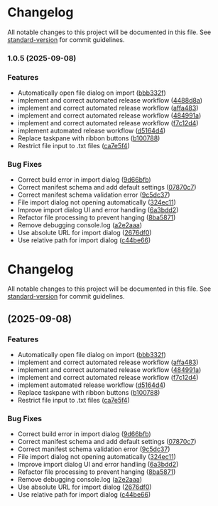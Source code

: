 # Changelog

All notable changes to this project will be documented in this file. See [standard-version](https://github.com/conventional-changelog/standard-version) for commit guidelines.

### 1.0.5 (2025-09-08)


### Features

* Automatically open file dialog on import ([bbb332f](https://github.com/OfficeDev/Office-Addin-TaskPane/commit/bbb332fd7e267ffa684247120766deeb9479e250))
* implement and correct automated release workflow ([4488d8a](https://github.com/OfficeDev/Office-Addin-TaskPane/commit/4488d8afd5ebc9a00a4ba5062808f8747a36e2a1))
* implement and correct automated release workflow ([affa483](https://github.com/OfficeDev/Office-Addin-TaskPane/commit/affa483f8cf6053809002de29bded50747f3e3a7))
* implement and correct automated release workflow ([484991a](https://github.com/OfficeDev/Office-Addin-TaskPane/commit/484991a29c8a0d335272d1f009f5eab46c346b1d))
* implement and correct automated release workflow ([f7c12d4](https://github.com/OfficeDev/Office-Addin-TaskPane/commit/f7c12d48f8dab08f04845dddc3a58eb3f7e1e46f))
* implement automated release workflow ([d5164d4](https://github.com/OfficeDev/Office-Addin-TaskPane/commit/d5164d44f7dac0e0b89bddbaaf82576534d64869))
* Replace taskpane with ribbon buttons ([b100788](https://github.com/OfficeDev/Office-Addin-TaskPane/commit/b100788f487b38c8fe1f5ba829533c198ff33914))
* Restrict file input to .txt files ([ca7e5f4](https://github.com/OfficeDev/Office-Addin-TaskPane/commit/ca7e5f48a4592b1f7d44041f3766a15965aac32a))


### Bug Fixes

* Correct build error in import dialog ([9d66bfb](https://github.com/OfficeDev/Office-Addin-TaskPane/commit/9d66bfbc44e3bb0dcda1e3e326d67991ac0a9f16))
* Correct manifest schema and add default settings ([07870c7](https://github.com/OfficeDev/Office-Addin-TaskPane/commit/07870c71ca7811aaea2f1332a338f306daaf54bd))
* Correct manifest schema validation error ([9c5dc37](https://github.com/OfficeDev/Office-Addin-TaskPane/commit/9c5dc373cfde5000f0c76930089579de8b24c77c))
* File import dialog not opening automatically ([324ec11](https://github.com/OfficeDev/Office-Addin-TaskPane/commit/324ec1184c928c4723fb0fa5f829142c1960900e))
* Improve import dialog UI and error handling ([6a3bdd2](https://github.com/OfficeDev/Office-Addin-TaskPane/commit/6a3bdd2320172cbde937336df5feaed4c60efc8d))
* Refactor file processing to prevent hanging ([8ba5871](https://github.com/OfficeDev/Office-Addin-TaskPane/commit/8ba5871cce21b884609c9758fb687ebf0e243ca3))
* Remove debugging console.log ([a2e2aaa](https://github.com/OfficeDev/Office-Addin-TaskPane/commit/a2e2aaac404262d9edf1c579ab01039141578b83))
* Use absolute URL for import dialog ([2676df0](https://github.com/OfficeDev/Office-Addin-TaskPane/commit/2676df050521cac906267c5147a9bd9beb329db8))
* Use relative path for import dialog ([c44be66](https://github.com/OfficeDev/Office-Addin-TaskPane/commit/c44be66f97765ebd46b823bbbb09238020965345))

# Changelog

All notable changes to this project will be documented in this file. See [standard-version](https://github.com/conventional-changelog/standard-version) for commit guidelines.

##  (2025-09-08)


### Features

* Automatically open file dialog on import ([bbb332f](https://github.com/michaelpennington/reconciler/commit/bbb332fd7e267ffa684247120766deeb9479e250))
* implement and correct automated release workflow ([affa483](https://github.com/michaelpennington/reconciler/commit/affa483f8cf6053809002de29bded50747f3e3a7))
* implement and correct automated release workflow ([484991a](https://github.com/michaelpennington/reconciler/commit/484991a29c8a0d335272d1f009f5eab46c346b1d))
* implement and correct automated release workflow ([f7c12d4](https://github.com/michaelpennington/reconciler/commit/f7c12d48f8dab08f04845dddc3a58eb3f7e1e46f))
* implement automated release workflow ([d5164d4](https://github.com/michaelpennington/reconciler/commit/d5164d44f7dac0e0b89bddbaaf82576534d64869))
* Replace taskpane with ribbon buttons ([b100788](https://github.com/michaelpennington/reconciler/commit/b100788f487b38c8fe1f5ba829533c198ff33914))
* Restrict file input to .txt files ([ca7e5f4](https://github.com/michaelpennington/reconciler/commit/ca7e5f48a4592b1f7d44041f3766a15965aac32a))


### Bug Fixes

* Correct build error in import dialog ([9d66bfb](https://github.com/michaelpennington/reconciler/commit/9d66bfbc44e3bb0dcda1e3e326d67991ac0a9f16))
* Correct manifest schema and add default settings ([07870c7](https://github.com/michaelpennington/reconciler/commit/07870c71ca7811aaea2f1332a338f306daaf54bd))
* Correct manifest schema validation error ([9c5dc37](https://github.com/michaelpennington/reconciler/commit/9c5dc373cfde5000f0c76930089579de8b24c77c))
* File import dialog not opening automatically ([324ec11](https://github.com/michaelpennington/reconciler/commit/324ec1184c928c4723fb0fa5f829142c1960900e))
* Improve import dialog UI and error handling ([6a3bdd2](https://github.com/michaelpennington/reconciler/commit/6a3bdd2320172cbde937336df5feaed4c60efc8d))
* Refactor file processing to prevent hanging ([8ba5871](https://github.com/michaelpennington/reconciler/commit/8ba5871cce21b884609c9758fb687ebf0e243ca3))
* Remove debugging console.log ([a2e2aaa](https://github.com/michaelpennington/reconciler/commit/a2e2aaac404262d9edf1c579ab01039141578b83))
* Use absolute URL for import dialog ([2676df0](https://github.com/michaelpennington/reconciler/commit/2676df050521cac906267c5147a9bd9beb329db8))
* Use relative path for import dialog ([c44be66](https://github.com/michaelpennington/reconciler/commit/c44be66f97765ebd46b823bbbb09238020965345))

